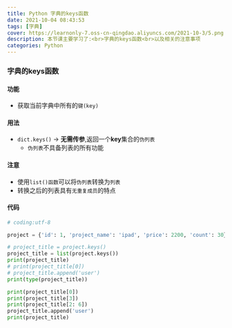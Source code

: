 ```yaml
---
title: Python 字典的keys函数
date: 2021-10-04 08:43:53
tags: [字典]
cover: https://learnonly-7.oss-cn-qingdao.aliyuncs.com/2021-10-3/5.png
description: 本节课主要学习了:<br>字典的keys函数<br>以及相关的注意事项
categories: Python
---
```


### 字典的keys函数

#### 功能

- 获取当前字典中所有的`键(key)`

#### 用法

- `dict.keys()`  -> **无需传参**,返回一个**key**集合的`伪列表`
  - `伪列表`不具备列表的所有功能

#### 注意

- 使用`list()函数`可以将`伪列表`转换为`列表`
- 转换之后的列表具有`无重复成员`的特点

#### 代码

```python
# coding:utf-8

project = {'id': 1, 'project_name': 'ipad', 'price': 2200, 'count': 30}

# project_title = project.keys()
project_title = list(project.keys())
print(project_title)
# print(project_title[0])
# project_title.append('user')
print(type(project_title))

print(project_title[0])
print(project_title[3])
print(project_title[2: 6])
project_title.append('user')
print(project_title)

```
